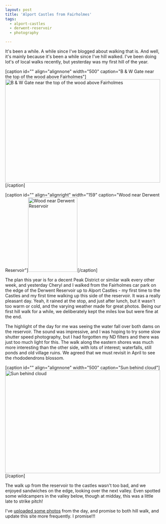 ```yaml
---
layout: post
title: 'Alport Castles from Fairholmes'
tags:
  - alport-castles
  - derwent-reservoir
  - photography

---
```


It's been a while. A while since I've blogged about walking that is. And well, it's mainly because it's been a while since I've hill walked. I've been doing lot's of local walks recently, but yesterday was my first hill of the year.

[caption id="" align="alignnone" width="500" caption="B &amp; W Gate near the top of the wood above Fairholmes"]<a href="http://www.flickr.com/photos/goatifiedcreature/5441625599/"><img title="B &amp; W Gate near the top of the wood above Fairholmes" src="http://farm6.static.flickr.com/5019/5441625599_8262ac14ab.jpg" alt="B &amp; W Gate near the top of the wood above Fairholmes" width="500" height="333" /></a>[/caption]

[caption id="" align="alignright" width="159" caption="Wood near Derwent Reservoir"]<a href="http://www.flickr.com/photos/goatifiedcreature/5441590653/"><img title="Wood near Derwent Reservoir" src="http://farm6.static.flickr.com/5253/5441590653_5c20bdf07a_m.jpg" alt="Wood near Derwent Reservoir" width="159" height="240" /></a>[/caption]

The plan this year is for a decent Peak District or similar walk every other week, and yesterday Cheryl and I walked from the Fairholmes car park on the edge of the Derwent Reservoir up to Alport Castles - my first time to the Castles and my first time walking up this side of the reservoir. It was a really pleasant day. Yeah, it rained at the stop, and just after lunch, but it wasn't too warm or cold, and the varying weather made for great photos. Being our first hill walk for a while, we deliberately kept the miles low but were fine at the end.

The highlight of the day for me was seeing the water fall over both dams on the reservoir. The sound was impressive, and I was hoping to try some slow shutter speed photography, but I had forgotten my ND filters and there was just too much light for this. The walk along the eastern shores was much more interesting than the other side, with lots of interest; waterfalls, still ponds and old village ruins. We agreed that we must revisit in April to see the rhododendrons blossom.

[caption id="" align="alignnone" width="500" caption="Sun behind cloud"]<a href="http://www.flickr.com/photos/goatifiedcreature/5441624371/"><img title="Sun behind cloud" src="http://farm6.static.flickr.com/5251/5441624371_1dfc63e7fc.jpg" alt="Sun behind cloud" width="500" height="332" /></a>[/caption]

The walk up from the reservoir to the castles wasn't too bad, and we enjoyed sandwiches on the edge, looking over the next valley. Even spotted some wildcampers in the valley below, though at midday, this was a little late to strike pitch!

I've <a title="Alport Castles from Fairholmes Flickr set" href="http://www.flickr.com/photos/goatifiedcreature/sets/72157625914429359/">uploaded some photos</a> from the day, and promise to both hill walk, and update this site more frequently. I promise!!!
